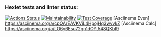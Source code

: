 ### Hexlet tests and linter status:
[![Actions Status](https://github.com/GishebetMaksim/java-project-61/actions/workflows/hexlet-check.yml/badge.svg)](https://github.com/GishebetMaksim/java-project-61/actions)
[![Maintainability](https://api.codeclimate.com/v1/badges/26bc6c2bbfc9ce3a0031/maintainability)](https://codeclimate.com/github/GishebetMaksim/java-project-61/maintainability)
[![Test Coverage](https://api.codeclimate.com/v1/badges/26bc6c2bbfc9ce3a0031/test_coverage)](https://codeclimate.com/github/GishebetMaksim/java-project-61/test_coverage)
[Asciinema Even] https://asciinema.org/a/cpQArEAVKViL4HpojHq3wvvkZ
[Asciinema Calc] https://asciinema.org/a/LO6y6Esu72gn1dOYt548QKbI9
